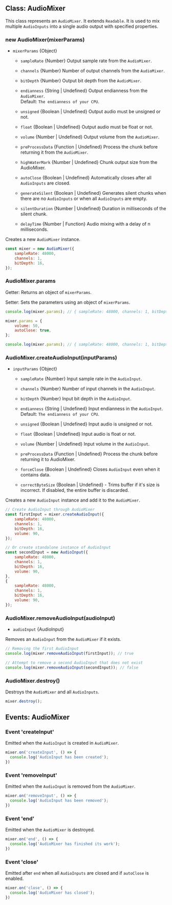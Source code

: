 ## Class: AudioMixer
This class represents an `AudioMixer`. It extends `Readable`. It is used to mix multiple `AudioInputs` into a single audio output with specified properties.

### new AudioMixer(mixerParams)
- `mixerParams` {Object}

  - `sampleRate` {Number} Output sample rate from the `AudioMixer`.

  - `channels` {Number} Number of output channels from the `AudioMixer`.

  - `bitDepth` {Number} Output bit depth from the `AudioMixer`.

  - `endianness` {String | Undefined} Output endianness from the `AudioMixer`. <br> Default: `The endianness of your CPU`.

  - `unsigned` {Boolean | Undefined} Output audio must be unsigned or not.

  - `float` {Boolean | Undefined} Output audio must be float or not.

  - `volume` {Number | Undefined} Output volume from the `AudioMixer`.

  - `preProcessData` {Function | Undefined} Process the chunk before returning it from the `AudioMixer`.

  - `highWaterMark` {Number | Undefined} Chunk output size from the AudioMixer.

  - `autoClose` {Boolean | Undefined} Automatically closes after all `AudioInputs` are closed.

  - `generateSilent` {Boolean | Undefined} Generates silent chunks when there are no `AudioInputs` or when all `AudioInputs` are empty.

  - `silentDuration` {Number | Undefined} Duration in milliseconds of the silent chunk.  

  - `delayTime` {Number | Function} Audio mixing with a delay of n milliseconds.

Creates a new `AudioMixer` instance.

```js
const mixer = new AudioMixer({
    sampleRate: 48000,
    channels: 1,
    bitDepth: 16,
});
```

### AudioMixer.params
Getter: Returns an object of `mixerParams`.

Setter: Sets the parameters using an object of `mixerParams`.

```js
console.log(mixer.params); // { sampleRate: 48000, channels: 1, bitDepth: 16 }

mixer.params = {
    volume: 50,
    autoClose: true,
};

console.log(mixer.params); // { sampleRate: 48000, channels: 1, bitDepth: 16, volume: 50, autoClose: true }
```

### AudioMixer.createAudioInput(inputParams)
- `inputParams` {Object}

  - `sampleRate` {Number} Input sample rate in the `AudioInput`.

  - `channels` {Number} Number of input channels in the `AudioInput`.

  - `bitDepth` {Number} Input bit depth in the `AudioInput`.

  - `endianness` {String | Undefined} Input endianness in the `AudioInput`. <br> Default: `The endianness of your CPU`.

  - `unsigned` {Boolean | Undefined} Input audio is unsigned or not.

  - `float` {Boolean | Undefined} Input audio is float or not.

  - `volume` {Number | Undefined} Input volume in the `AudioInput`.

  - `preProcessData` {Function | Undefined} Process the chunk before returning it to AudioMixer.

  - `forceClose` {Boolean | Undefined} Closes `AudioInput` even when it contains data.

  - `correctByteSize` {Boolean | Undefined} - Trims buffer if it's size is incorrect. If disabled, the entire buffer is discarded.

Creates a new `AudioInput` instance and add it to the `AudioMixer`.

```js
// Create AudioInput through AudioMixer
const firstInput = mixer.createAudioInput({
    sampleRate: 48000,
    channels: 1,
    bitDepth: 16,
    volume: 90,
});

// Or create standalone instance of AudioInput
const secondInput = new AudioInput({
    sampleRate: 48000,
    channels: 1,
    bitDepth: 16,
    volume: 90,
},
{
    sampleRate: 48000,
    channels: 1,
    bitDepth: 16,
    volume: 90,
});
```

### AudioMixer.removeAudioInput(audioInput)
- `audioInput` {AudioInput}

Removes an `AudioInput` from the `AudioMixer` if it exists.

```js
// Removing the first AudioInput
console.log(mixer.removeAudioInput(firstInput)); // true

// Attempt to remove a second AudioInput that does not exist
console.log(mixer.removeAudioInput(secondInput)); // false
```

### AudioMixer.destroy()
Destroys the `AudioMixer` and all `AudioInputs`.

```js
mixer.destroy();
```


## Events: AudioMixer

### Event 'createInput'
Emitted when the `AudioInput` is created in `AudioMixer`.

```js
mixer.on('createInput', () => {
  console.log('AudioInput has been created');
})
```

### Event 'removeInput'
Emitted when the `AudioInput` is removed from the `AudioMixer`.

```js
mixer.on('removeInput', () => {
  console.log('AudioInput has been removed');
})
```

### Event 'end'
Emitted when the `AudioMixer` is destroyed.

```js
mixer.on('end', () => {
  console.log('AudioMixer has finished its work');
})
```

### Event 'close'
Emitted after `end` when all `AudioInputs` are closed and if `autoClose` is enabled.

```js
mixer.on('close', () => {
  console.log('AudioMixer has closed');
})
```
